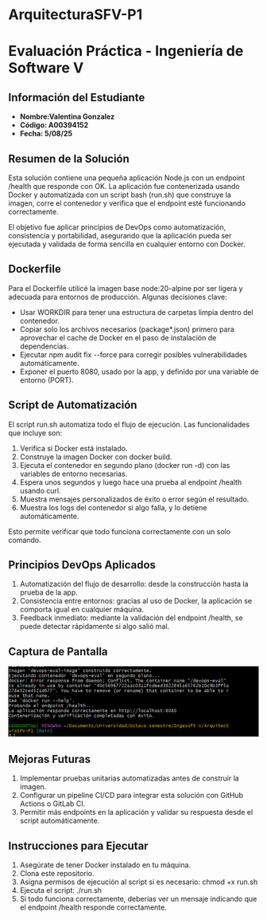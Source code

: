 # ArquitecturaSFV-P1

# Evaluación Práctica - Ingeniería de Software V

## Información del Estudiante
- **Nombre:Valentina Gonzalez**
- **Código: A00394152**
- **Fecha: 5/08/25**

## Resumen de la Solución
Esta solución contiene una pequeña aplicación Node.js con un endpoint /health que responde con OK. La aplicación fue contenerizada usando Docker y automatizada con un script bash (run.sh) que construye la imagen, corre el contenedor y verifica que el endpoint esté funcionando correctamente.

El objetivo fue aplicar principios de DevOps como automatización, consistencia y portabilidad, asegurando que la aplicación pueda ser ejecutada y validada de forma sencilla en cualquier entorno con Docker.

## Dockerfile
Para el Dockerfile utilicé la imagen base node:20-alpine por ser ligera y adecuada para entornos de producción. Algunas decisiones clave:

- Usar WORKDIR para tener una estructura de carpetas limpia dentro del contenedor.
- Copiar solo los archivos necesarios (package*.json) primero para aprovechar el cache de Docker en el paso de instalación de dependencias.
- Ejecutar npm audit fix --force para corregir posibles vulnerabilidades automáticamente.
- Exponer el puerto 8080, usado por la app, y definido por una variable de entorno (PORT).

## Script de Automatización
El script run.sh automatiza todo el flujo de ejecución. Las funcionalidades que incluye son:

1. Verifica si Docker está instalado.
2. Construye la imagen Docker con docker build.
3. Ejecuta el contenedor en segundo plano (docker run -d) con las variables de entorno necesarias.
4. Espera unos segundos y luego hace una prueba al endpoint /health usando curl.
5. Muestra mensajes personalizados de éxito o error según el resultado.
6. Muestra los logs del contenedor si algo falla, y lo detiene automáticamente.

Esto permite verificar que todo funciona correctamente con un solo comando.



## Principios DevOps Aplicados
1. Automatización del flujo de desarrollo: desde la construcción hasta la prueba de la app.
2. Consistencia entre entornos: gracias al uso de Docker, la aplicación se comporta igual en cualquier máquina.
3. Feedback inmediato: mediante la validación del endpoint /health, se puede detectar rápidamente si algo salió mal.

## Captura de Pantalla
![alt text](image.png)

## Mejoras Futuras
1. Implementar pruebas unitarias automatizadas antes de construir la imagen.
2. Configurar un pipeline CI/CD para integrar esta solución con GitHub Actions o GitLab CI.
3. Permitir más endpoints en la aplicación y validar su respuesta desde el script automáticamente.


## Instrucciones para Ejecutar
1. Asegúrate de tener Docker instalado en tu máquina.
2. Clona este repositorio.
3. Asigna permisos de ejecución al script si es necesario: chmod +x run.sh
4. Ejecuta el script: ./run.sh
5. Si todo funciona correctamente, deberías ver un mensaje indicando que el endpoint /health responde correctamente.


